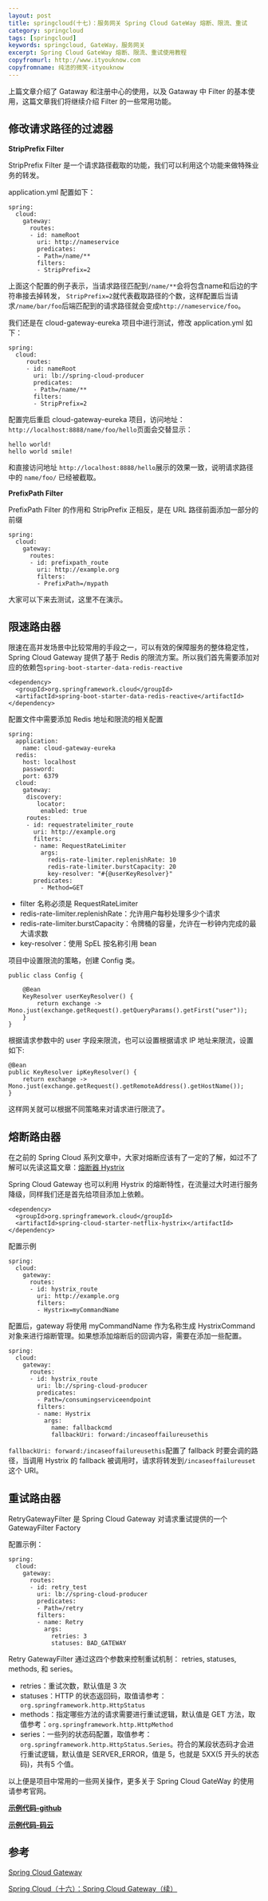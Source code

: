 ```yaml
---
layout: post
title: springcloud(十七)：服务网关 Spring Cloud GateWay 熔断、限流、重试
category: springcloud
tags: [springcloud]
keywords: springcloud, GateWay，服务网关
excerpt: Spring Cloud GateWay 熔断、限流、重试使用教程
copyfromurl: http://www.ityouknow.com
copyfromname: 纯洁的微笑-ityouknow
---
```


上篇文章介绍了 Gataway 和注册中心的使用，以及 Gataway 中 Filter 的基本使用，这篇文章我们将继续介绍 Filter 的一些常用功能。


## 修改请求路径的过滤器

**StripPrefix Filter**

StripPrefix Filter 是一个请求路径截取的功能，我们可以利用这个功能来做特殊业务的转发。

application.yml 配置如下：

```
spring:
  cloud:
    gateway:
      routes:
      - id: nameRoot
        uri: http://nameservice
        predicates:
        - Path=/name/**
        filters:
        - StripPrefix=2
```

上面这个配置的例子表示，当请求路径匹配到`/name/**`会将包含name和后边的字符串接去掉转发，
`StripPrefix=2`就代表截取路径的个数，这样配置后当请求`/name/bar/foo`后端匹配到的请求路径就会变成`http://nameservice/foo`。

我们还是在 cloud-gateway-eureka 项目中进行测试，修改 application.yml 如下：

```
spring:
  cloud:
     routes:
     - id: nameRoot
       uri: lb://spring-cloud-producer
       predicates:
       - Path=/name/**
       filters:
       - StripPrefix=2
```

配置完后重启 cloud-gateway-eureka 项目，访问地址：`http://localhost:8888/name/foo/hello`页面会交替显示：

```
hello world!
hello world smile!
```

和直接访问地址 `http://localhost:8888/hello`展示的效果一致，说明请求路径中的 `name/foo/` 已经被截取。

**PrefixPath Filter**

PrefixPath Filter 的作用和 StripPrefix 正相反，是在 URL 路径前面添加一部分的前缀

```
spring:
  cloud:
    gateway:
      routes:
      - id: prefixpath_route
        uri: http://example.org
        filters:
        - PrefixPath=/mypath
```

大家可以下来去测试，这里不在演示。


## 限速路由器

限速在高并发场景中比较常用的手段之一，可以有效的保障服务的整体稳定性，Spring Cloud Gateway 提供了基于 Redis 的限流方案。所以我们首先需要添加对应的依赖包`spring-boot-starter-data-redis-reactive`

```
<dependency>
  <groupId>org.springframework.cloud</groupId>
  <artifactId>spring-boot-starter-data-redis-reactive</artifactId>
</dependency>
```

配置文件中需要添加 Redis 地址和限流的相关配置

```
spring:
  application:
    name: cloud-gateway-eureka
  redis:
    host: localhost
    password:
    port: 6379
  cloud:
    gateway:
     discovery:
        locator:
         enabled: true
     routes:
     - id: requestratelimiter_route
       uri: http://example.org
       filters:
       - name: RequestRateLimiter
         args:
           redis-rate-limiter.replenishRate: 10
           redis-rate-limiter.burstCapacity: 20
           key-resolver: "#{@userKeyResolver}"
       predicates:
         - Method=GET
```

- filter 名称必须是 RequestRateLimiter
- redis-rate-limiter.replenishRate：允许用户每秒处理多少个请求
- redis-rate-limiter.burstCapacity：令牌桶的容量，允许在一秒钟内完成的最大请求数
- key-resolver：使用 SpEL 按名称引用 bean

项目中设置限流的策略，创建 Config  类。

```
public class Config {

    @Bean
    KeyResolver userKeyResolver() {
        return exchange -> Mono.just(exchange.getRequest().getQueryParams().getFirst("user"));
    }
}
```

根据请求参数中的 user 字段来限流，也可以设置根据请求 IP 地址来限流，设置如下:

```
@Bean
public KeyResolver ipKeyResolver() {
    return exchange -> Mono.just(exchange.getRequest().getRemoteAddress().getHostName());
}
```

这样网关就可以根据不同策略来对请求进行限流了。

## 熔断路由器

在之前的 Spring Cloud 系列文章中，大家对熔断应该有了一定的了解，如过不了解可以先读这篇文章：[熔断器 Hystrix](http://www.ityouknow.com/springcloud/2017/05/16/springcloud-hystrix.html)

Spring Cloud Gateway 也可以利用 Hystrix 的熔断特性，在流量过大时进行服务降级，同样我们还是首先给项目添加上依赖。

```
<dependency>
  <groupId>org.springframework.cloud</groupId>
  <artifactId>spring-cloud-starter-netflix-hystrix</artifactId>
</dependency>
```

配置示例

```
spring:
  cloud:
    gateway:
      routes:
      - id: hystrix_route
        uri: http://example.org
        filters:
        - Hystrix=myCommandName
```

配置后，gateway 将使用 myCommandName 作为名称生成 HystrixCommand 对象来进行熔断管理。如果想添加熔断后的回调内容，需要在添加一些配置。

```
spring:
  cloud:
    gateway:
      routes:
      - id: hystrix_route
        uri: lb://spring-cloud-producer
        predicates:
        - Path=/consumingserviceendpoint
        filters:
        - name: Hystrix
          args:
            name: fallbackcmd
            fallbackUri: forward:/incaseoffailureusethis
```

`fallbackUri: forward:/incaseoffailureusethis`配置了 fallback 时要会调的路径，当调用 Hystrix 的 fallback 被调用时，请求将转发到`/incaseoffailureuset`这个 URI。

## 重试路由器

RetryGatewayFilter 是 Spring Cloud Gateway 对请求重试提供的一个 GatewayFilter Factory

配置示例：

```
spring:
  cloud:
    gateway:
      routes:
      - id: retry_test
        uri: lb://spring-cloud-producer
        predicates:
        - Path=/retry
        filters:
        - name: Retry
          args:
            retries: 3
            statuses: BAD_GATEWAY
```

Retry GatewayFilter 通过这四个参数来控制重试机制： retries, statuses, methods, 和 series。

- retries：重试次数，默认值是 3 次
- statuses：HTTP 的状态返回码，取值请参考：`org.springframework.http.HttpStatus`
- methods：指定哪些方法的请求需要进行重试逻辑，默认值是 GET 方法，取值参考：`org.springframework.http.HttpMethod`
- series：一些列的状态码配置，取值参考：`org.springframework.http.HttpStatus.Series`。符合的某段状态码才会进行重试逻辑，默认值是 SERVER_ERROR，值是 5，也就是 5XX(5 开头的状态码)，共有5 个值。 

以上便是项目中常用的一些网关操作，更多关于 Spring Cloud GateWay 的使用请参考官网。


**[示例代码-github](https://github.com/ityouknow/spring-cloud-examples)**

**[示例代码-码云](https://gitee.com/ityouknow/spring-cloud-examples)**

## 参考

[Spring Cloud Gateway](http://cloud.spring.io/spring-cloud-gateway/single/spring-cloud-gateway.html)   

[Spring Cloud（十六）：Spring Cloud Gateway（续）](https://windmt.com/2018/05/11/spring-cloud-16-spring-cloud-gateway-others/)